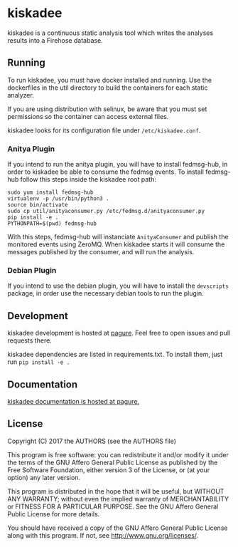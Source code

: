 # kiskadee

kiskadee is a continuous static analysis tool which writes the analyses results
into a Firehose database.

## Running

To run kiskadee, you must have docker installed and running. Use the
dockerfiles in the util directory to build the containers for each static
analyzer.

If you are using distribution with selinux, be aware that you must set
permissions so the container can access external files.

kiskadee looks for its configuration file under `/etc/kiskadee.conf`.

### Anitya Plugin
If you intend to run the anitya plugin, you will have to install fedmsg-hub,
in order to kiskadee be able to consume the fedmsg events.
To install fedmsg-hub follow this steps inside the kiskadee root path:

	sudo yum install fedmsg-hub
	virtualenv -p /usr/bin/python3 .
	source bin/activate
	sudo cp util/anityaconsumer.py /etc/fedmsg.d/anityaconsumer.py
	pip install -e .
	PYTHONPATH=$(pwd) fedmsg-hub

With this steps, fedmsg-hub will instanciate `AnityaConsumer` and publish
the monitored events using ZeroMQ. When kiskadee starts it will consume
the messages published by the consumer, and will run the analysis.

### Debian Plugin
If you intend to use the debian plugin, you will have to install the
`devscripts` package, in order use the necessary debian tools to run the
plugin.

## Development

kiskadee development is hosted at [pagure](https://pagure.io/kiskadee). Feel
free to open issues and pull requests there.

kiskadee dependencies are listed in requirements.txt. To install them, just run
`pip install -e .`

## Documentation

[kiskadee documentation is hosted at pagure.](docs.pagure.org/kiskadee)

## License

Copyright (C) 2017 the AUTHORS (see the AUTHORS file)

This program is free software: you can redistribute it and/or modify
it under the terms of the GNU Affero General Public License as
published by the Free Software Foundation, either version 3 of the
License, or (at your option) any later version.

This program is distributed in the hope that it will be useful,
but WITHOUT ANY WARRANTY; without even the implied warranty of
MERCHANTABILITY or FITNESS FOR A PARTICULAR PURPOSE.  See the
GNU Affero General Public License for more details.

You should have received a copy of the GNU Affero General Public License
along with this program.  If not, see <http://www.gnu.org/licenses/>.
